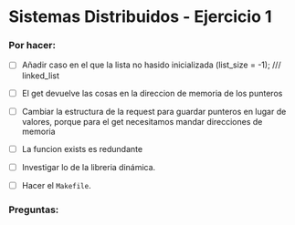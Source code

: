 # Sistemas Distribuidos - Ejercicio 1

### Por hacer:
- [ ] Añadir caso en el que la lista no hasido inicializada (list_size = -1); /// linked_list
- [ ] El get devuelve las cosas en la direccion de memoria de los punteros
- [ ] Cambiar la estructura de la request para guardar punteros en lugar de valores, porque para el get necesitamos mandar direcciones de memoria
- [ ] La funcion exists es redundante


- [ ] Investigar lo de la libreria dinámica.
- [ ] Hacer el ```Makefile```.

### Preguntas:
